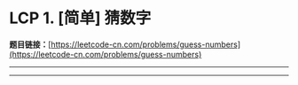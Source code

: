 # LCP 1. [简单] 猜数字

**题目链接：**[https://leetcode-cn.com/problems/guess-numbers](https://leetcode-cn.com/problems/guess-numbers)

---

<Cards card="leetcode_LCP 1_guess-numbers"></Cards>

---

```

```